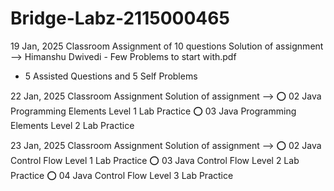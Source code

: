 ﻿# Bridge-Labz-2115000465

19 Jan, 2025
Classroom Assignment of 10 questions
Solution of assignment --> Himanshu Dwivedi - Few Problems to start with.pdf
- 5 Assisted Questions and 5 Self Problems


22 Jan, 2025
Classroom Assignment
Solution of assignment --> ⭕ 02 Java Programming Elements Level 1 Lab Practice
                           ⭕ 03 Java Programming Elements Level 2 Lab Practice


23 Jan, 2025
Classroom Assignment 
Solution of assignment --> ⭕ 02 Java Control Flow Level 1 Lab Practice
                           ⭕ 03 Java Control Flow Level 2 Lab Practice
                           ⭕ 04 Java Control Flow Level 3 Lab Practice
